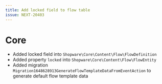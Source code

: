 ```yaml
---
title: Add locked field to flow table
issue: NEXT-20403
---
```

# Core
* Added locked field into `Shopware\Core\Content\Flow\FlowDefinition`
* Added property `locked` into `Shopware\Core\Content\Flow\FlowEntity`
* Added migration `Migration1648628913GenerateFlowTemplateDataFromEventAction` to generate default flow template data

